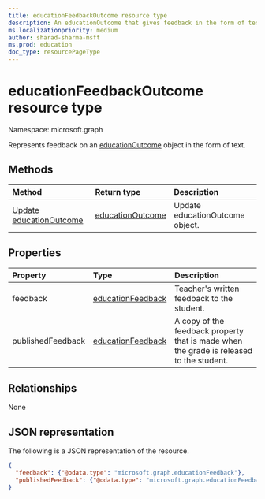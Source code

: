 ```yaml
---
title: educationFeedbackOutcome resource type
description: An educationOutcome that gives feedback in the form of text.
ms.localizationpriority: medium
author: sharad-sharma-msft
ms.prod: education
doc_type: resourcePageType
---
```


# educationFeedbackOutcome resource type

Namespace: microsoft.graph

Represents feedback on an [educationOutcome](educationoutcome.md) object in the form of text. 

## Methods

| Method                                                       | Return type                             | Description                     |
| :----------------------------------------------------------- | :-------------------------------------- | :------------------------------ |
| [Update educationOutcome](../api/educationoutcome-update.md) | [educationOutcome](educationoutcome.md) | Update educationOutcome object. |

## Properties

| Property          | Type                                      | Description                                                                             |
| :---------------- | :---------------------------------------- | :-------------------------------------------------------------------------------------- |
| feedback          | [educationFeedback](educationfeedback.md) | Teacher's written feedback to the student.                                              |
| publishedFeedback | [educationFeedback](educationfeedback.md) | A copy of the feedback property that is made when the grade is released to the student. |

## Relationships

None

## JSON representation

The following is a JSON representation of the resource.

<!-- {
  "blockType": "resource",
  "optionalProperties": [

  ],
  "@odata.type": "microsoft.graph.educationFeedbackOutcome",
  "keyProperty": "id"
}-->

```json
{
  "feedback": {"@odata.type": "microsoft.graph.educationFeedback"},
  "publishedFeedback": {"@odata.type": "microsoft.graph.educationFeedback"}
}
```

<!-- uuid: 16cd6b66-4b1a-43a1-adaf-3a886856ed98
2019-02-04 14:57:30 UTC -->

<!-- {
  "type": "#page.annotation",
  "description": "educationFeedbackOutcome resource",
  "keywords": "",
  "section": "documentation",
  "tocPath": ""
}-->
